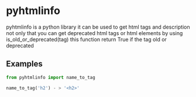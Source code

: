  # pyhtmlinfo
pyhtmlinfo is a python library it can be used to get html tags and description
not only that you can get deprecated html tags or html elements
by using  is_old_or_deprecated(tag) this function return True
if the tag old or deprecated

## Examples 


```python
from pyhtmlinfo import name_to_tag

name_to_tag('h2') - > '<h2>'

```
